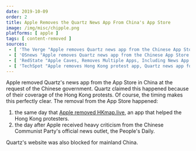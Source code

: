 ```yaml
---
date: 2019-10-09
order: 2
title: Apple Removes the Quartz News App From China's App Store
image: /img/misc/chipple.png
platforms: [ apple ]
tags: [ content-removed ]
sources:
 - [ 'The Verge "Apple removes Quartz news app from the Chinese App Store over Hong Kong coverage" by Nick Statt (9 Oct 2019)', 'https://archive.vn/V980y' ]
 - [ 'OSnews "Apple removes Quartz news app from the Chinese App Store over Hong Kong coverage" by Thom Holwerda (10 Oct 2019)', 'https://archive.vn/oHI1M' ]
 - [ 'RedState "Apple Caves, Removes Multiple Apps, Including News App Covering Hong Kong Protests, After China Objects" by Nick Arama (10 Oct 2019)', 'https://archive.vn/EEngx' ]
 - [ 'TechSpot "Apple removes Hong Kong protest app, Quartz news app following Chinese criticism" by Rob Thubron (10 Oct 2019)', 'https://archive.vn/HMmiC' ]
---
```


Apple removed Quartz's news app from the App Store in China at the request of the Chinese government.
Quartz claimed this happened because of their coverage of the Hong Kong protests.
Of course, the timing makes this perfectly clear. The removal from the App Store happened:
1. the same day that [Apple removed HKmap.live](/events/apple-removes-hkmap-live-app/), an app that helped the Hong Kong protesters.
1. the day after Apple received heavy criticism from the Chinese Communist Party's official news outlet, the People's Daily.

Quartz's website was also blocked for mainland China.
